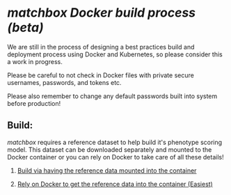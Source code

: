 # <i>matchbox Docker build process (beta)</i>

We are still in the process of designing a best practices build and deployment process using Docker and Kubernetes, so please consider this a work in progress. 

Please be careful to not check in Docker files with private secure
usernames, passwords, and tokens etc. 

Please also remember to change any default passwords built into system before production!


## Build:

<i>matchbox</i> requires a reference dataset to help build it's phenotype scoring model. This dataset can be downloaded separately and mounted to the Docker container or you can rely on Docker to take care of all these details!

1. [Build via having the reference data mounted into the container](with_data_mounted_to_container/README.md)

2. [Rely on Docker to get the reference data into the container (Easiest)](with_data_in_container/README.md)

 